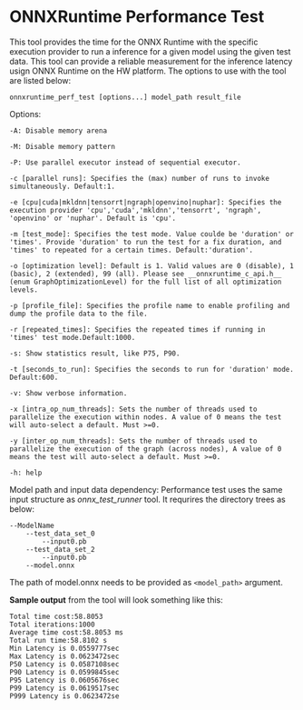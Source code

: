 # ONNXRuntime Performance Test

This tool provides the time for the ONNX Runtime with the specific execution provider to run a inference for a given model using the given test data. This tool can provide a reliable measurement for the inference latency usign ONNX Runtime on the HW platform. The options to use with the tool are listed below:

`onnxruntime_perf_test [options...] model_path result_file`

Options:

	-A: Disable memory arena
	
	-M: Disable memory pattern
	
	-P: Use parallel executor instead of sequential executor.
	
	-c [parallel runs]: Specifies the (max) number of runs to invoke simultaneously. Default:1.
	
	-e [cpu|cuda|mkldnn|tensorrt|ngraph|openvino|nuphar]: Specifies the execution provider 'cpu','cuda','mkldnn','tensorrt', 'ngraph', 'openvino' or 'nuphar'. Default is 'cpu'.
        
	-m [test_mode]: Specifies the test mode. Value coulde be 'duration' or 'times'. Provide 'duration' to run the test for a fix duration, and 'times' to repeated for a certain times. Default:'duration'.
        
	-o [optimization level]: Default is 1. Valid values are 0 (disable), 1 (basic), 2 (extended), 99 (all). Please see __onnxruntime_c_api.h__ (enum GraphOptimizationLevel) for the full list of all optimization levels.
	
	-p [profile_file]: Specifies the profile name to enable profiling and dump the profile data to the file.
	
	-r [repeated_times]: Specifies the repeated times if running in 'times' test mode.Default:1000.
        
	-s: Show statistics result, like P75, P90.

	-t [seconds_to_run]: Specifies the seconds to run for 'duration' mode. Default:600.
        
	-v: Show verbose information.
        
	-x [intra_op_num_threads]: Sets the number of threads used to parallelize the execution within nodes. A value of 0 means the test will auto-select a default. Must >=0.
	
	-y [inter_op_num_threads]: Sets the number of threads used to parallelize the execution of the graph (across nodes), A value of 0 means the test will auto-select a default. Must >=0.
	
	-h: help

Model path and input data dependency:
    Performance test uses the same input structure as *onnx_test_runner* tool. It requrires the directory trees as below:

    --ModelName
        --test_data_set_0
            --input0.pb
        --test_data_set_2
	        --input0.pb
        --model.onnx
    
The path of model.onnx needs to be provided as `<model_path>` argument.

__Sample output__ from the tool will look something like this:

	Total time cost:58.8053
	Total iterations:1000
	Average time cost:58.8053 ms
	Total run time:58.8102 s
	Min Latency is 0.0559777sec
	Max Latency is 0.0623472sec
	P50 Latency is 0.0587108sec
	P90 Latency is 0.0599845sec
	P95 Latency is 0.0605676sec
	P99 Latency is 0.0619517sec
	P999 Latency is 0.0623472se
